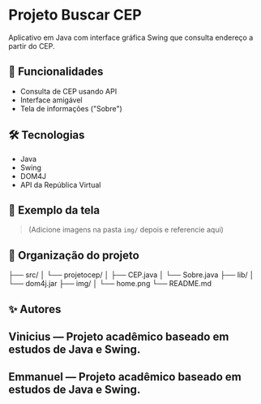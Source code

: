 # Projeto Buscar CEP

Aplicativo em Java com interface gráfica Swing que consulta endereço a partir do CEP.

## 🚀 Funcionalidades

- Consulta de CEP usando API
- Interface amigável
- Tela de informações ("Sobre")

## 🛠 Tecnologias

- Java
- Swing
- DOM4J
- API da República Virtual

## 📸 Exemplo da tela

> (Adicione imagens na pasta `img/` depois e referencie aqui)

## 📂 Organização do projeto
├── src/ │ └── projetocep/ │ ├── CEP.java │ └── Sobre.java ├── lib/ │ └── dom4j.jar ├── img/ │ └── home.png └── README.md
## ✨ Autores

## Vinicius — Projeto acadêmico baseado em estudos de Java e Swing.


## Emmanuel — Projeto acadêmico baseado em estudos de Java e Swing.
